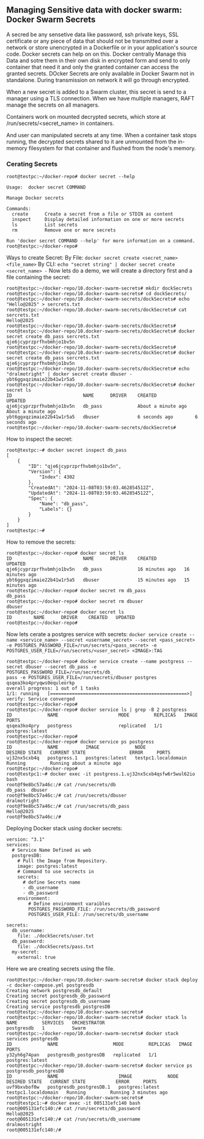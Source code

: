 ## Managing Sensitive data with docker swarm: Docker Swarm Secrets

A secred be any sensetive data like password, ssh private keys, SSL certificate or any piece of data that should not be transmitted over a network or store unencrypted in a Dockerfile or in your application's source code. Docker secrets can help on on this. Docker centrally Manage this Data and sotre them in their own disk in encrypted form and send to only container that need it and only the granted container can access the granted secrets. DOcker Secrets are only available in Docker Swarm not in standalone. During transmission on network it will go through encrypted.

When a new secret is added to a Swarm cluster, this secret is send to a manager using a TLS connection. When we have multiple managers, RAFT manage the secrets on all managers.

Containers work on mounted decrypted secrets, which store at /run/secrets/<secret_name> in containers.

And user can manipulated secrets at any time. When a container task stops running, the decrypted secrets shared to it are unmounted from the in-memory filesystem for that container and flushed from the node's memory.

### Cerating Secrets
```
root@testpc:~/docker-repo# docker secret --help

Usage:  docker secret COMMAND

Manage Docker secrets

Commands:
  create      Create a secret from a file or STDIN as content
  inspect     Display detailed information on one or more secrets
  ls          List secrets
  rm          Remove one or more secrets

Run 'docker secret COMMAND --help' for more information on a command.
root@testpc:~/docker-repo#
```

Ways to create Secret:
By File:
```docker secret create <secret_name> <file_name>```
By CLI:
```echo "secret string" | docker secret create <secret_name> -```
Now lets do a demo, we will create a directory first and a file containing the secret:
```
root@testpc:~/docker-repo/10.docker-swarm-secrets# mkdir dockSecrets
root@testpc:~/docker-repo/10.docker-swarm-secrets# cd dockSecrets/
root@testpc:~/docker-repo/10.docker-swarm-secrets/dockSecrets# echo "Hello@2025" > sercrets.txt        
root@testpc:~/docker-repo/10.docker-swarm-secrets/dockSecrets# cat sercrets.txt
Hello@2025
root@testpc:~/docker-repo/10.docker-swarm-secrets/dockSecrets#
root@testpc:~/docker-repo/10.docker-swarm-secrets/dockSecrets# docker secret create db_pass sercrets.txt 
qje6jcyprzprfhvbmhjo1bv5n
root@testpc:~/docker-repo/10.docker-swarm-secrets/dockSecrets# 
root@testpc:~/docker-repo/10.docker-swarm-secrets/dockSecrets# docker secret create db_pass sercrets.txt 
qje6jcyprzprfhvbmhjo1bv5n
root@testpc:~/docker-repo/10.docker-swarm-secrets/dockSecrets# echo "dralmotright" | docker secret create dbuser -
ybt6ggxqzimaie22b41w1r5a5
root@testpc:~/docker-repo/10.docker-swarm-secrets/dockSecrets# docker secret ls
ID                          NAME      DRIVER    CREATED              UPDATED
qje6jcyprzprfhvbmhjo1bv5n   db_pass             About a minute ago   About a minute ago
ybt6ggxqzimaie22b41w1r5a5   dbuser              6 seconds ago        6 seconds ago
root@testpc:~/docker-repo/10.docker-swarm-secrets/dockSecrets# 
```

How to inspect the secret:
```
root@testpc:~# docker secret inspect db_pass
[
    {
        "ID": "qje6jcyprzprfhvbmhjo1bv5n",
        "Version": {
            "Index": 4302
        },
        "CreatedAt": "2024-11-08T03:59:03.462854512Z",
        "UpdatedAt": "2024-11-08T03:59:03.462854512Z",
        "Spec": {
            "Name": "db_pass",
            "Labels": {}
        }
    }
]
root@testpc:~# 
```

How to remove the secrets:
```
root@testpc:~/docker-repo# docker secret ls
ID                          NAME      DRIVER    CREATED          UPDATED
qje6jcyprzprfhvbmhjo1bv5n   db_pass             16 minutes ago   16 minutes ago
ybt6ggxqzimaie22b41w1r5a5   dbuser              15 minutes ago   15 minutes ago
root@testpc:~/docker-repo# docker secret rm db_pass 
db_pass
root@testpc:~/docker-repo# docker secret rm dbuser 
dbuser
root@testpc:~/docker-repo# docker secret ls
ID        NAME      DRIVER    CREATED   UPDATED
root@testpc:~/docker-repo# 
```

Now lets cerate a postgres service with secrets:
```docker service create --name <service_name> --secret <username_secret> --secret <pass_secret> -e POSTGRES_PASSWORD_FILE=/run/secrets/<pass_secret> -e POSTGRES_USER_FILE=/run/secrets/<user_secret> <IMAGE>:TAG```
```
root@testpc:~/docker-repo# docker service create --name postgress --secret dbuser --secret db_pass -e POSTGRES_PASSWORD_FILE=/run/secrets/db_
pass -e POSTGRES_USER_FILE=/run/secrets/dbuser postgres
qsqea3ko4pryqws0equleorkp
overall progress: 1 out of 1 tasks
1/1: running   [==================================================>]
verify: Service converged
root@testpc:~/docker-repo# 
root@testpc:~/docker-repo# docker service ls | grep -B 2 postgress
ID             NAME                      MODE         REPLICAS   IMAGE                                          PORTS
qsqea3ko4pry   postgress                 replicated   1/1        postgres:latest
root@testpc:~/docker-repo#
root@testpc:~/docker-repo# docker service ps postgress
ID             NAME          IMAGE             NODE                  DESIRED STATE   CURRENT STATE                ERROR     PORTS
uj32nx5cxb4q   postgress.1   postgres:latest   testpc1.localdomain   Running         Running about a minute ago
root@testpc:~/docker-repo#
root@testpc1:~# docker exec -it postgress.1.uj32nx5cxb4qsfw6r5wul62io bash
root@f9e8bc57a46c:/# cat /run/secrets/db
db_pass  dbuser   
root@f9e8bc57a46c:/# cat /run/secrets/dbuser 
dralmotright
root@f9e8bc57a46c:/# cat /run/secrets/db_pass 
Hello@2025
root@f9e8bc57a46c:/# 
```
Deploying Docker stack using docker secrets:
```
version: "3.1"
services:
  # Service Name Defined as web
  postgresDB:
    # Pull the Image from Repository.
    image: postgres:latest
    # Command to use secrects in 
    secrets:
      # define Secrets name
      - db_username
      - db_password
    environment:
        # Define environment varaibles
        POSTGRES_PASSWORD_FILE: /run/secrets/db_password
        POSTGRES_USER_FILE: /run/secrets/db_username

secrets:
  db_username:
    file: ./dockSecrets/user.txt
  db_password:
    file: ./dockSecrets/pass.txt
  my-secret:
    external: true
```
Here we are creating secrets using the file.

```
root@testpc:~/docker-repo/10.docker-swarm-secrets# docker stack deploy -c docker-compose.yml postgresdb
Creating network postgresdb_default
Creating secret postgresdb_db_password
Creating secret postgresdb_db_username
Creating service postgresdb_postgresDB
root@testpc:~/docker-repo/10.docker-swarm-secrets# 
root@testpc:~/docker-repo/10.docker-swarm-secrets# docker stack ls
NAME         SERVICES   ORCHESTRATOR
postgresdb   1          Swarm
root@testpc:~/docker-repo/10.docker-swarm-secrets# docker stack services postgresdb
ID             NAME                    MODE         REPLICAS   IMAGE             PORTS
y32yh6g74pan   postgresdb_postgresDB   replicated   1/1        postgres:latest
root@testpc:~/docker-repo/10.docker-swarm-secrets# docker service ps postgresdb_postgresDB
ID             NAME                      IMAGE             NODE                  DESIRED STATE   CURRENT STATE           ERROR     PORTS
uvf9bxvbof0w   postgresdb_postgresDB.1   postgres:latest   testpc1.localdomain   Running         Running 3 minutes ago
root@testpc:~/docker-repo/10.docker-swarm-secrets#
root@testpc1:~# docker exec -it 005131efc140 bash
root@005131efc140:/# cat /run/secrets/db_password 
Hello@2025
root@005131efc140:/# cat /run/secrets/db_username 
dralmostright
root@005131efc140:/#
```

